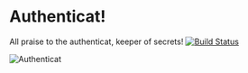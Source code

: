 Authenticat!
=====================
All praise to the authenticat, keeper of secrets!
[![Build Status](https://travis-ci.org/craigaaroncampbell/authenticat.svg?branch=master)](https://travis-ci.org/craigaaroncampbell/authenticat)

![Authenticat](http://i.giphy.com/3oEduQAsYcJKQH2XsI.gif)
